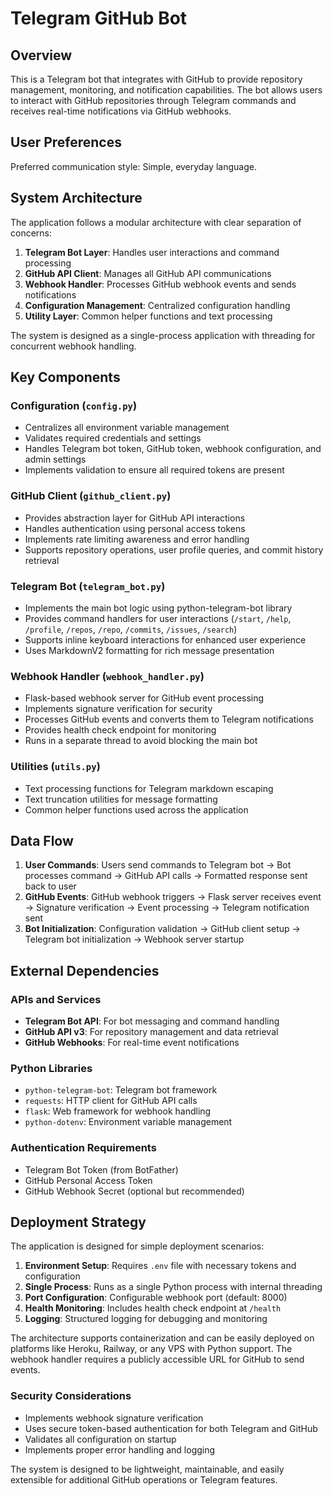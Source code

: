 # Telegram GitHub Bot

## Overview

This is a Telegram bot that integrates with GitHub to provide repository management, monitoring, and notification capabilities. The bot allows users to interact with GitHub repositories through Telegram commands and receives real-time notifications via GitHub webhooks.

## User Preferences

Preferred communication style: Simple, everyday language.

## System Architecture

The application follows a modular architecture with clear separation of concerns:

1. **Telegram Bot Layer**: Handles user interactions and command processing
2. **GitHub API Client**: Manages all GitHub API communications
3. **Webhook Handler**: Processes GitHub webhook events and sends notifications
4. **Configuration Management**: Centralized configuration handling
5. **Utility Layer**: Common helper functions and text processing

The system is designed as a single-process application with threading for concurrent webhook handling.

## Key Components

### Configuration (`config.py`)
- Centralizes all environment variable management
- Validates required credentials and settings
- Handles Telegram bot token, GitHub token, webhook configuration, and admin settings
- Implements validation to ensure all required tokens are present

### GitHub Client (`github_client.py`)
- Provides abstraction layer for GitHub API interactions
- Handles authentication using personal access tokens
- Implements rate limiting awareness and error handling
- Supports repository operations, user profile queries, and commit history retrieval

### Telegram Bot (`telegram_bot.py`)
- Implements the main bot logic using python-telegram-bot library
- Provides command handlers for user interactions (`/start`, `/help`, `/profile`, `/repos`, `/repo`, `/commits`, `/issues`, `/search`)
- Supports inline keyboard interactions for enhanced user experience
- Uses MarkdownV2 formatting for rich message presentation

### Webhook Handler (`webhook_handler.py`)
- Flask-based webhook server for GitHub event processing
- Implements signature verification for security
- Processes GitHub events and converts them to Telegram notifications
- Provides health check endpoint for monitoring
- Runs in a separate thread to avoid blocking the main bot

### Utilities (`utils.py`)
- Text processing functions for Telegram markdown escaping
- Text truncation utilities for message formatting
- Common helper functions used across the application

## Data Flow

1. **User Commands**: Users send commands to Telegram bot → Bot processes command → GitHub API calls → Formatted response sent back to user
2. **GitHub Events**: GitHub webhook triggers → Flask server receives event → Signature verification → Event processing → Telegram notification sent
3. **Bot Initialization**: Configuration validation → GitHub client setup → Telegram bot initialization → Webhook server startup

## External Dependencies

### APIs and Services
- **Telegram Bot API**: For bot messaging and command handling
- **GitHub API v3**: For repository management and data retrieval
- **GitHub Webhooks**: For real-time event notifications

### Python Libraries
- `python-telegram-bot`: Telegram bot framework
- `requests`: HTTP client for GitHub API calls
- `flask`: Web framework for webhook handling
- `python-dotenv`: Environment variable management

### Authentication Requirements
- Telegram Bot Token (from BotFather)
- GitHub Personal Access Token
- GitHub Webhook Secret (optional but recommended)

## Deployment Strategy

The application is designed for simple deployment scenarios:

1. **Environment Setup**: Requires `.env` file with necessary tokens and configuration
2. **Single Process**: Runs as a single Python process with internal threading
3. **Port Configuration**: Configurable webhook port (default: 8000)
4. **Health Monitoring**: Includes health check endpoint at `/health`
5. **Logging**: Structured logging for debugging and monitoring

The architecture supports containerization and can be easily deployed on platforms like Heroku, Railway, or any VPS with Python support. The webhook handler requires a publicly accessible URL for GitHub to send events.

### Security Considerations
- Implements webhook signature verification
- Uses secure token-based authentication for both Telegram and GitHub
- Validates all configuration on startup
- Implements proper error handling and logging

The system is designed to be lightweight, maintainable, and easily extensible for additional GitHub operations or Telegram features.